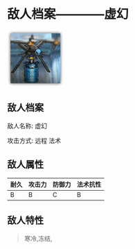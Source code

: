 # 敌人档案————虚幻

![虚幻](./eneIcons/虚幻.png)

## 敌人档案

敌人名称: 虚幻

攻击方式: 远程 法术

## 敌人属性

| 耐久      | 攻击力  | 防御力 | 法术抗性 |
|---------|------|-----|------|
| B | B | C | B |

## 敌人特性
> 寒冷,冻结,
